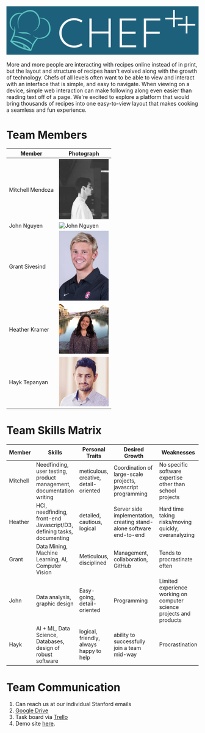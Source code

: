 <img src="public/images/logos/SansSerifLogo-v2.png">

More and more people are interacting with recipes online instead of in print, but the layout and structure of recipes hasn't evolved along with the growth of technology. Chefs of all levels often want to be able to view and interact with an interface that is simple, and easy to navigate. When viewing on a device, simple web interaction can make following along even easier than reading text off of a page. We're excited to explore a platform that would bring thousands of recipes into one easy-to-view layout that makes cooking a seamless and fun experience.

# Team Members
Member | Photograph
--- | ---
Mitchell Mendoza | <img src="public/images/pictures/mitchell.jpg" alt="Mitchell Mendoza" width="130" height="157.5"> |
John Nguyen | <img src="public/images/pictures/L1006773.jpg" alt = "John Nguyen" width="130"> |
Grant Sivesind | <img src="public/images/pictures/Grant.jpg" alt="Grant Sivesind" width="130"> |
Heather Kramer | <img src="public/images/pictures/heather.jpg" alt = "Heather Kramer" width="130"> |
Hayk Tepanyan | <img src="public/images/pictures/hayk.jpg" alt = "Hayk Tepanyan" width="130"> |





# Team Skills Matrix

Member | Skills | Personal Traits | Desired Growth | Weaknesses 
--- | --- | --- | --- | --- 
Mitchell | Needfinding, user testing, product management, documentation writing  | meticulous, creative, detail-oriented | Coordination of large-scale projects, javascript programming | No specific software expertise other than school projects
Heather | HCI, needfinding, front-end Javascript/D3, defining tasks, documenting | detailed, cautious, logical | Server side implementation, creating stand-alone software end-to-end | Hard time taking risks/moving quickly, overanalyzing 
Grant | Data Mining, Machine Learning, AI, Computer Vision | Meticulous, disciplined | Management, collaboration, GitHub | Tends to procrastinate often 
John | Data analysis, graphic design | Easy-going, detail-oriented  | Programming | Limited experience working on computer science projects and products
Hayk | AI + ML, Data Science, Databases, design of robust software | logical, friendly, always happy to help | ability to successfully join a team mid-way | Procrastination

# Team Communication

1) Can reach us at our individual Stanford emails
2) <a href="https://drive.google.com/drive/u/1/folders/0AAAy28smR17cUk9PVA">Google Drive</a>
3) Task board via <a href="https://trello.com/b/5pOkpNTE/chef">Trello</a>
4) Demo site <a href="https://chefpp.herokuapp.com/demo">here</a>.

